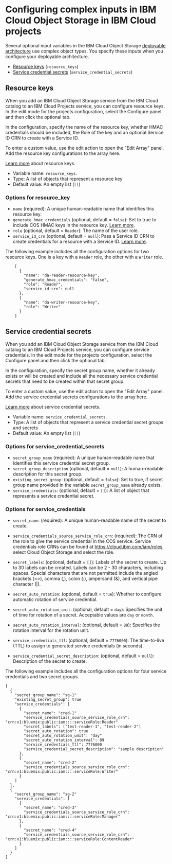 # Configuring complex inputs in IBM Cloud Object Storage in IBM Cloud projects
Several optional input variables in the IBM Cloud Object Storage [deployable architecture](https://cloud.ibm.com/catalog#deployable_architecture) use complex object types. You specify these inputs when you configure your deployable architecture.

- [Resource keys](#resource-keys) (`resource_keys`)
- [Service credential secrets](#service-credential-secrets) (`service_credential_secrets`)

## Resource keys <a name="resource-keys"></a>
When you add an IBM Cloud Object Storage service from the IBM Cloud catalog to an IBM Cloud Projects service, you can configure resource keys. In the edit mode for the projects configuration, select the Configure panel and then click the optional tab.

In the configuration, specify the name of the resource key, whether HMAC credentials should be included, the Role of the key and an optional Service ID CRN to create with a Service ID.

To enter a custom value, use the edit action to open the "Edit Array" panel. Add the resource key configurations to the array here.

 [Learn more](https://registry.terraform.io/providers/IBM-Cloud/ibm/latest/docs/resources/resource_key) about resource keys.

- Variable name: `resource_keys`.
- Type: A list of objects that represent a resource key
- Default value: An empty list (`[]`)

### Options for resource_key

- `name` (required): A unique human-readable name that identifies this resource key.
- `generate_hmac_credentials` (optional, default = `false`): Set to true to include COS HMAC keys in the resource key. [Learn more](https://registry.terraform.io/providers/IBM-Cloud/ibm/latest/docs/resources/resource_key#example-to-create-by-using-hmac).
- `role` (optional, default = `Reader`): The name of the user role.
- `service_id_crn` (optional, default = `null`): Pass a Service ID CRN to create credentials for a resource with a Service ID. [Learn more](https://registry.terraform.io/providers/IBM-Cloud/ibm/latest/docs/resources/resource_key#example-to-create-by-using-serviceid).

The following example includes all the configuration options for two resource keys. One is a key with a `Reader` role, the other with a `Writer` role.
```hcl
    [
      {
        "name": "da-reader-resource-key",
        "generate_hmac_credentials": "false",
        "role": "Reader",
        "service_id_crn": null
      },
      {
        "name": "da-writer-resource-key",
        "role": "Writer"
      }
    ]
```

## Service credential secrets <a name="service-credential-secrets"></a>
When you add an IBM Cloud Object Storage service from the IBM Cloud catalog to an IBM Cloud Projects service, you can configure service credentials. In the edit mode for the projects configuration, select the Configure panel and then click the optional tab.

In the configuration, specify the secret group name, whether it already exists or will be created and include all the necessary service credential secrets that need to be created within that secret group.

To enter a custom value, use the edit action to open the "Edit Array" panel. Add the service credential secrets configurations to the array here.

 [Learn more](https://registry.terraform.io/providers/IBM-Cloud/ibm/latest/docs/data-sources/sm_service_credentials_secret) about service credential secrets.

- Variable name: `service_credential_secrets`.
- Type: A list of objects that represent a service credential secret groups and secrets
- Default value: An empty list (`[]`)

### Options for service_credential_secrets

- `secret_group_name` (required): A unique human-readable name that identifies this service credential secret group.
- `secret_group_description` (optional, default = `null`): A human-readable description for this secret group.
- `existing_secret_group`: (optional, default = `false`): Set to true, if secret group name provided in the variable `secret_group_name` already exists.
- `service_credentials`: (optional, default = `[]`): A list of object that represents a service credential secret.

### Options for service_credentials

- `secret_name`: (required): A unique human-readable name of the secret to create.
- `service_credentials_source_service_role_crn`: (required): The CRN of the role to give the service credential in the COS service. Service credentials role CRNs can be found at https://cloud.ibm.com/iam/roles, select Cloud Object Storage and select the role.

- `secret_labels`: (optional, default = `[]`): Labels of the secret to create. Up to 30 labels can be created. Labels can be 2 - 30 characters, including spaces. Special characters that are not permitted include the angled brackets (<>), comma (,), colon (:), ampersand (&), and vertical pipe character (|).
- `secret_auto_rotation`: (optional, default = `true`): Whether to configure automatic rotation of service credential.
- `secret_auto_rotation_unit`: (optional, default = `day`): Specifies the unit of time for rotation of a secret. Acceptable values are `day` or `month`.
- `secret_auto_rotation_interval`: (optional, default = `89`): Specifies the rotation interval for the rotation unit.
- `service_credentials_ttl`: (optional, default = `7776000`): The time-to-live (TTL) to assign to generated service credentials (in seconds).
- `service_credential_secret_description`: (optional, default = `null`): Description of the secret to create.

The following example includes all the configuration options for four service credentials and two secret groups.
```hcl
[
  {
    "secret_group_name": "sg-1"
    "existing_secret_group": true
    "service_credentials": [
      {
        "secret_name": "cred-1"
        "service_credentials_source_service_role_crn": "crn:v1:bluemix:public:iam::::serviceRole:Reader"
        "secret_labels": ["test-reader-1", "test-reader-2"]
        "secret_auto_rotation": true
        "secret_auto_rotation_unit": "day"
        "secret_auto_rotation_interval": 89
        "service_credentials_ttl": 7776000
        "service_credential_secret_description": "sample description"
      },
      {
        "secret_name": "cred-2"
        "service_credentials_source_service_role_crn": "crn:v1:bluemix:public:iam::::serviceRole:Writer"
      }
    ]
  },
  {
    "secret_group_name": "sg-2"
    "service_credentials": [
      {
        "secret_name": "cred-3"
        "service_credentials_source_service_role_crn": "crn:v1:bluemix:public:iam::::serviceRole:Manager"
      },
      {
        "secret_name": "cred-4"
        "service_credentials_source_service_role_crn": "crn:v1:bluemix:public:iam::::serviceRole:ContentReader"
      }
    ]
  }
]
```
